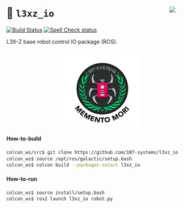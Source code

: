 <a href="https://107-systems.org/"><img align="right" src="https://raw.githubusercontent.com/107-systems/.github/main/logo/107-systems.png" width="15%"></a>
:floppy_disk: `l3xz_io`
=======================
[![Build Status](https://github.com/107-systems/l3xz_io/actions/workflows/ros2.yml/badge.svg)](https://github.com/107-systems/l3xz_io/actions/workflows/ros2.yml)
[![Spell Check status](https://github.com/107-systems/l3xz_io/actions/workflows/spell-check.yml/badge.svg)](https://github.com/107-systems/l3xz_io/actions/workflows/spell-check.yml)

L3X-Z base robot control IO package (ROS).

<p align="center">
  <a href="https://github.com/107-systems/l3xz"><img src="https://raw.githubusercontent.com/107-systems/.github/main/logo/l3xz-logo-memento-mori-github.png" width="40%"></a>
</p>

#### How-to-build
```bash
colcon_ws/src$ git clone https://github.com/107-systems/l3xz_io
colcon_ws$ source /opt/ros/galactic/setup.bash
colcon_ws$ colcon build --packages-select l3xz_io
```

#### How-to-run
```bash
colcon_ws$ source install/setup.bash
colcon_ws$ ros2 launch l3xz_io robot.py
```
